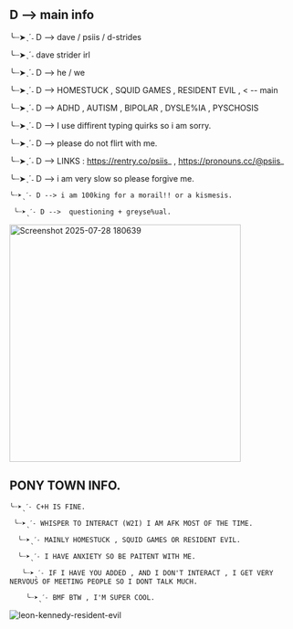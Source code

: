 ## D --> main info

 ╰┈➤ˎˊ˗ D --> dave / psiis / d-strides
 
  ╰┈➤ˎˊ˗ dave strider irl
 
 ╰┈➤ˎˊ˗ D --> he / we 
 
╰┈➤ˎˊ˗ D --> HOMESTUCK , SQUID GAMES , RESIDENT EVIL , < -- main 

╰┈➤ˎˊ˗ D -->  ADHD , AUTISM , BIPOLAR , DYSLE%IA , PYSCHOSIS 

╰┈➤ˎˊ˗ D -->  I use diffirent typing quirks so i am sorry.
 
 ╰┈➤ˎˊ˗ D --> please do not flirt with me. 
 
  ╰┈➤ˎˊ˗ D --> LINKS : https://rentry.co/psiis_ , https://pronouns.cc/@psiis_
   
   ╰┈➤ˎˊ˗ D --> i am very slow so please forgive me.
  
    ╰┈➤ˎˊ˗ D --> i am 100king for a morail!! or a kismesis.
  
     ╰┈➤ˎˊ˗ D -->  questioning + greyse%ual.

<img width="405" height="416" alt="Screenshot 2025-07-28 180639" src="https://github.com/user-attachments/assets/d0428985-81f6-44a9-8e21-267bbfef872c" />

   ## PONY TOWN INFO.

    ╰┈➤ˎˊ˗ C+H IS FINE. 

     ╰┈➤ˎˊ˗ WHISPER TO INTERACT (W2I) I AM AFK MOST OF THE TIME.

      ╰┈➤ˎˊ˗ MAINLY HOMESTUCK , SQUID GAMES OR RESIDENT EVIL.

      ╰┈➤ˎˊ˗ I HAVE ANXIETY SO BE PAITENT WITH ME. 

       ╰┈➤ˎˊ˗ IF I HAVE YOU ADDED , AND I DON'T INTERACT , I GET VERY NERVOUS OF MEETING PEOPLE SO I DONT TALK MUCH.

        ╰┈➤ˎˊ˗ BMF BTW , I'M SUPER COOL.

![leon-kennedy-resident-evil](https://github.com/user-attachments/assets/55f09e06-b2e5-4de9-bf7c-5b85421ad603)

